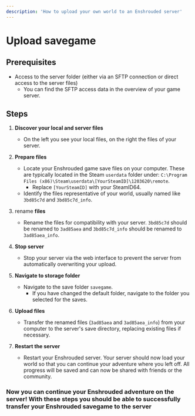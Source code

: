 ```yaml
---
description: 'How to upload your own world to an Enshrouded server'
---
```


# Upload savegame

## Prerequisites

- Access to the server folder (either via an SFTP connection or direct access to the server files)
    - You can find the SFTP access data in the overview of your game server.

## Steps

1. <b>Discover your local and server files</b>
   - On the left you see your local files, on the right the files of your server.

2. <b>Prepare files</b>
   - Locate your Enshrouded game save files on your computer. These are typically located in the Steam `userdata` folder under: `C:\Program Files (x86)\Steam\userdata\[YourSteamID]\1203620\remote`.
     - Replace `[YourSteamID]` with your SteamID64.
   - Identify the files representative of your world, usually named like `3bd85c7d` and `3bd85c7d_info`.

3. rename <b>files</b>
   - Rename the files for compatibility with your server. `3bd85c7d` should be renamed to `3ad85aea` and `3bd85c7d_info` should be renamed to `3ad85aea_info`.

4. <b>Stop server</b>
   - Stop your server via the web interface to prevent the server from automatically overwriting your upload.

6. <b>Navigate to storage folder</b>
   - Navigate to the save folder `savegame`.
     - If you have changed the default folder, navigate to the folder you selected for the saves.

7. <b>Upload files</b>
   - Transfer the renamed files (`3ad85aea` and `3ad85aea_info`) from your computer to the server's save directory, replacing existing files if necessary.

8. <b>Restart the server</b>
   - Restart your Enshrouded server. Your server should now load your world so that you can continue your adventure where you left off. All progress will be saved and can now be shared with friends or the community.

### Now you can continue your Enshrouded adventure on the server! With these steps you should be able to successfully transfer your Enshrouded savegame to the server
